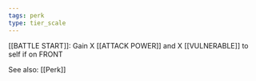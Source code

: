 ```yaml
---
tags: perk
type: tier_scale
---
```


[[BATTLE START]]: Gain X [[ATTACK POWER]] and X [[VULNERABLE]] to self if on FRONT

See also: [[Perk]]